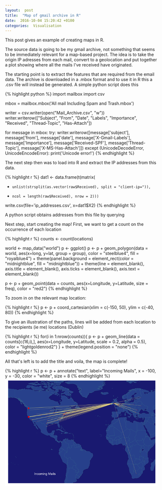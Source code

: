 ```yaml
---
layout:  post
title:  "Map of gmail archive in R"
date:  2016-10-04 15:20:42 +0100
categories:  Visualisation
---
```

This post gives an example of creating maps in R. 

The source data is going to be my gmail archive, not something that seems to be immediately relevant for a map-based project.
The idea is to take the origin IP adresses from each mail, convert to a geolocation and put together a plot showing where all the mails I've received have originated.

The starting point is to extract the features that are required from the email data. The archive is downloaded in a .mbox format and to use it in R this a .csv file will instead be generated. A simple python script does this

{% highlight python %}
import mailbox
import csv

mbox = mailbox.mbox('All mail Including Spam and Trash.mbox')

writer = csv.writer(open("Mail_Archive.csv", "w"))
writer.writerow(["Subject", "From", "Date", "Labels", "Importance", "Received", "Thread-Topic", "Has-Attach"])

for message in mbox:
	try:
		writer.writerow([message['subject'], message['from'], message['date'], message['X-Gmail-Labels'],\
		message['Importance'], message['Received-SPF'], message['Thread-Topic'], message['X-MS-Has-Attach']])
	except (UnicodeDecodeError, UnicodeEncodeError):
		print('Unicode error!')
{% endhighlight %}


The next step then was to load into R and extract the IP addresses from this data.

{% highlight r %}
dat1 <- data.frame(t(matrix(
+     unlist(strsplit(as.vector(raw$Received), split = "client-ip=")), 
+     ncol = length(raw$Received), nrow = 2)))

write.csv(file='ip_addresses.csv', x=dat1$X2)
{% endhighlight %}

A python script obtains addresses from this file by querying 

Next step, start creating the map! First, we want to get a count on the occurrence of each location

{% highlight r %}
counts <- count(locations)

world <- map_data("world")
p <- ggplot()
p <- p + geom_polygon(data = world, aes(x=long, y=lat, group = group), color = "steelblue4", fill = "royalblue4") + 
	theme(panel.background = element_rect(color = "midnightblue", fill = "midnightblue")) + theme(line = element_blank(), 
	axis.title = element_blank(), axis.ticks = element_blank(), 
	axis.text = element_blank())

p <- p + geom_point(data = counts, aes(x=Longitude, y=Latitude, size = freq), color = "red2")
{% endhighlight %}

To zoom in on the relevant map location:

{% highlight r %}
p <- p + coord_cartesian(xlim = c(-150, 50), ylim = c(-40, 80))
{% endhighlight %}

To give an illustration of the paths, lines will be added from each location to the recipients (ie me) locations (Dublin)

{% highlight r %}
for(i in 1:nrow(counts)){
	p <- p + geom_line(data = counts[c(16,i),], aes(x=Longitude, y=Latitude, scale = 0.2, alpha = 0.5), color = "lightgoldenrod2")
} + theme(legend.position = "none")
{% endhighlight %}

All that's left is to add the title and voila, the map is complete!

{% highlight r %}
p <- p + annotate("text", label="Incoming Mails", x = -100, y = -30, color = "white", size = 8
{% endhighlight %}
![R map](/images/map_v2.png)
